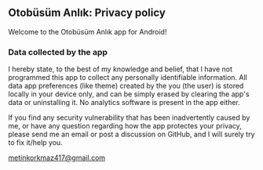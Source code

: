 ## Otobüsüm Anlık: Privacy policy

Welcome to the Otobüsüm Anlık app for Android!

### Data collected by the app

I hereby state, to the best of my knowledge and belief, that I have not programmed this app to collect any personally identifiable information. All data app preferences (like theme) created by the you (the user) is stored locally in your device only, and can be simply erased by clearing the app's data or uninstalling it. No analytics software is present in the app either.

If you find any security vulnerability that has been inadvertently caused by me, or have any question regarding how the app protectes your privacy, please send me an email or post a discussion on GitHub, and I will surely try to fix it/help you.

metinkorkmaz417@gmail.com
